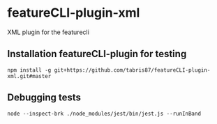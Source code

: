 # featureCLI-plugin-xml
XML plugin for the featurecli

## Installation featureCLI-plugin for testing
```npm install -g git+https://github.com/tabris87/featureCLI-plugin-xml.git#master```

## Debugging tests
```node --inspect-brk ./node_modules/jest/bin/jest.js --runInBand```
